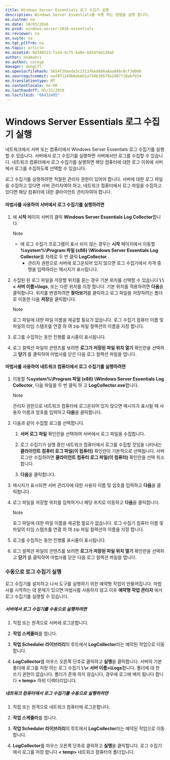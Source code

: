 ```yaml
---
title: Windows Server Essentials 로그 수집기 실행
description: Windows Server Essentials를 사용 하는 방법을 설명 합니다.
ms.custom: na
ms.date: 10/03/2016
ms.prod: windows-server-2016-essentials
ms.reviewer: na
ms.suite: na
ms.tgt_pltfrm: na
ms.topic: article
ms.assetid: 0d340223-fa24-4c75-ba8e-b654feb120ab
author: nnamuhcs
ms.author: coreyp
manager: dongill
ms.openlocfilehash: 5654f28aeda3c231376ed888a8aa04bc0cf3d000
ms.sourcegitcommit: eaf071249b6eb6b1a758b38579a2d87710abfb54
ms.translationtype: MT
ms.contentlocale: ko-KR
ms.lasthandoff: 05/31/2019
ms.locfileid: "66432495"
---
```

# <a name="run-the-windows-server-essentials-log-collector"></a>Windows Server Essentials 로그 수집기 실행
네트워크에서 서버 또는 컴퓨터에서 Windows Server Essentials 로그 수집기를 실행할 수 있습니다. 서버에서 로그 수집기를 실행하면 서버에서만 로그를 수집할 수 있습니다. 네트워크 컴퓨터에서 로그 수집기를 실행하면 해당 컴퓨터에 대한 로그 이외에 서버에서 로그를 수집하도록 선택할 수 있습니다.  
  
 로그 수집기를 실행하려면 적절한 관리자 권한이 있어야 합니다. 서버에 대한 로그 파일을 수집하고 있다면 서버 관리자여야 하고, 네트워크 컴퓨터에서 로그 파일을 수집하고 있다면 해당 컴퓨터에 대한 클라이언트 관리자여야 합니다.  
  
#### <a name="to-run-the-log-collector-on-the-server-by-using-the-wizard"></a>마법사를 사용하여 서버에서 로그 수집기를 실행하려면  
  
1. 에 **시작** 페이지 서버의 클릭 **Windows Server Essentials Log Collector**합니다.  
  
   > [!NOTE]
   > - 에 로그 수집기 프로그램이 표시 되지 않는 경우는 **시작** 페이지에서 이동할 **%system%\Program 파일 (x86) \Windows Server Essentials Log Collector**를 차례로 두 번 클릭 **LogCollector** .  
   >   -   관리자 권한으로 서버에 로그온되어 있지 않으면 로그 수집기에서 자격 증명을 입력하라는 메시지가 표시됩니다.  
  
2. 수집된 된 로그 파일을 저장할 위치를 묻는 경우 기본 위치를 선택할 수 있습니다  **\\ \\< 서버 이름\>\logs**, 또는 다른 위치를 지정 합니다. 기본 위치를 적용하려면 **다음**을 클릭합니다. 위치를 변경하려면 **찾아보기**를 클릭하고 로그 파일을 저장하려는 폴더로 이동한 다음 **저장**을 클릭합니다.  
  
   > [!NOTE]
   >  로그 파일에 대한 파일 이름을 제공할 필요가 없습니다. 로그 수집기 컴퓨터 이름 및 파일의 타임 스탬프를 연결 하 여 zip 파일 컬렉션의 이름을 지정 합니다.  
  
3. 로그를 수집하는 동안 진행률 표시줄이 표시됩니다.  
  
4. 로그 컬렉션 파일의 콘텐츠를 보려면 **로그가 저장된 파일 위치 열기** 확인란을 선택하고 **닫기** 를 클릭하여 마법사를 닫은 다음 로그 컬렉션 파일을 엽니다.  
  
#### <a name="to-run-the-log-collector-on-a-network-computer-by-using-the-wizard"></a>마법사를 사용하여 네트워크 컴퓨터에서 로그 수집기를 실행하려면  
  
1.  이동할 **%system%\Program 파일 (x86) \Windows Server Essentials Log Collector**, 다음 파일을 두 번 클릭 하 고 **LogCollector.exe**합니다.  
  
    > [!NOTE]
    >  관리자 권한으로 네트워크 컴퓨터에 로그온되어 있지 않으면 메시지가 표시될 때 사용자 이름과 암호를 입력하고 **다음**을 클릭합니다.  
  
2.  다음과 같이 수집할 로그를 선택합니다.  
  
    1.  **서버 로그 파일** 확인란을 선택하여 서버에서 로그 파일을 수집합니다.  
  
    2.  로그 수집기가 실행 중인 네트워크 컴퓨터에서 로그를 수집할 것임을 나타내는 **클라이언트 컴퓨터 로그 파일(이 컴퓨터)** 확인란이 기본적으로 선택됩니다. 서버 로그만 수집하려면 **클라이언트 컴퓨터 로그 파일(이 컴퓨터)** 확인란을 선택 취소합니다.  
  
    3.  **다음**을 클릭합니다.  
  
3.  메시지가 표시되면 서버 관리자에 대한 사용자 이름 및 암호를 입력하고 **다음**을 클릭합니다.  
  
4.  로그 파일을 저장할 위치를 입력하거나 해당 위치로 이동하고 **다음**을 클릭합니다.  
  
    > [!NOTE]
    >  로그 파일에 대한 파일 이름을 제공할 필요가 없습니다. 로그 수집기 컴퓨터 이름 및 파일의 타임 스탬프를 연결 하 여 zip 파일 컬렉션의 이름을 지정 합니다.  
  
5.  로그를 수집하는 동안 진행률 표시줄이 표시됩니다.  
  
6.  로그 컬렉션 파일의 콘텐츠를 보려면 **로그가 저장된 파일 위치 열기** 확인란을 선택하고 **닫기** 를 클릭하여 마법사를 닫은 다음 로그 컬렉션 파일을 엽니다.  
  
### <a name="running-the-log-collector-manually"></a>수동으로 로그 수집기 실행  
 로그 수집기를 설치하고 나서 도구를 실행하기 위한 예약형 작업이 만들어집니다. 마법사를 시작하는 데 문제가 있으면 마법사를 사용하지 않고 이후 **예약형 작업 관리자** 에서 로그 수집기를 실행할 수 있습니다.  
  
##### <a name="to-manually-run-the-log-collector-on-the-server"></a>서버에서 로그 수집기를 수동으로 실행하려면  
  
1.  직접 또는 원격으로 서버에 로그온합니다.  
  
2.  **작업 스케줄러**를 엽니다.  
  
3.  **작업 Scheduler 라이브러리**의 루트에서 **LogCollector**라는 예약된 작업으로 이동합니다.  
  
4.  **LogCollector**를 마우스 오른쪽 단추로 클릭하고 **실행**을 클릭합니다. 서버의 기본 폴더에 로그를 저장 하는 로그 수집기  **\\ \\< 서버 이름\>\Logs**합니다. 폴더에 대 한 쓰기 권한이 없습니다. 폴더가 존재 하지 않습니다, 경우에 로그에 배치 됩니다 합니다 **< temp\>**  하위 디렉터리입니다.  
  
##### <a name="to-manually-run-the-log-collector-on-a-network-computer"></a>네트워크 컴퓨터에서 로그 수집기를 수동으로 실행하려면  
  
1.  직접 또는 원격으로 네트워크 컴퓨터에 로그온합니다.  
  
2.  **작업 스케줄러**를 엽니다.  
  
3.  **작업 Scheduler 라이브러리**의 루트에서 **LogCollector**라는 예약된 작업으로 이동합니다.  
  
4.  **LogCollector**를 마우스 오른쪽 단추로 클릭하고 **실행**을 클릭합니다. 로그 수집기에서 로그를 저장 합니다 **< temp\>**  네트워크 컴퓨터의 폴더입니다.
